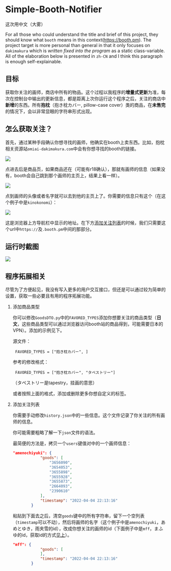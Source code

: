 # Simple-Booth-Notifier



这次用中文（大雾）

For all those who could understand the title and brief of this project, they should know what `booth` means in this context(https://booth.pm). The project target is more personal than general in that it only focuses on `dakimakura` which is *written fixed into the program* as a static class-variable. All of the elaboration below is presented in `zh-CN` and I think this paragraph is enough self-explainable.

## 目标

获取你关注的画师，商店中所有的物品。这个过程以我程序的**增量式更新**为准，每次在控制台中输出的更新信息，都是距离上次你运行这个程序之后，关注的商店中**新增**的东西。所有**抱枕**（抱き枕カバー, pillow-case cover）类的商品，在**未售完**的情况下，会以非常显眼的字符串形式出现。

## <div id="getSubscription">怎么获取关注？</div>

首先，通过某种手段确认你想寻找的画师，他确实在booth上卖东西。比如，抱枕相关资源站`omiai-dakimakura.com`中会有你想寻找的booth的链接。

![](/home/chan/Documents/Code/Python/Simple-Booth-Notifier/md_assets/Screenshot_20220404_230003.png)

点进去后是商品页，如果商品还在（可能有r18确认），那就有画师的信息（如果没有，booth会自己跳到那个画师的主页上，结果上看一样）。

![](/home/chan/Documents/Code/Python/Simple-Booth-Notifier/md_assets/Screenshot_20220404_230159.png)

点到画师的头像或者名字就可以去到他的主页上了。你需要的信息只有这个（在这个例子中是`kinokonomi`）：

![](/home/chan/Documents/Code/Python/Simple-Booth-Notifier/md_assets/Screenshot_20220404_230346.png)

这是浏览器上方导航栏中显示的地址。在下方[添加关注列表](#addSubscription)的时候，我们只需要这个url中`https://`及`.booth.pm`中间的那部分。

## 运行时截图

![](/home/chan/Documents/Code/Python/Simple-Booth-Notifier/md_assets/Screenshot_20220404_223103.png)

## 程序拓展相关

尽管为了方便起见，我没有写入更多的用户交互接口，但还是可以通过较为简单的设置，获取一些必要且有用的程序拓展功能。

1. 添加商品类型

   你可以修改`GoodsDTO.py`中的`FAVORED_TYPES`添加你想要关注的商品类型（**日文**，这些商品类型可以通过浏览器访问booth站的商品得到，可能需要日本的VPN）。添加的示例见下。

   源文件：

   ` FAVORED_TYPES = ["抱き枕カバー", ]`

   参考的修改格式：

   ` FAVORED_TYPES = ["抱き枕カバー", "タペストリー"]`

   （タペストリー是tapestry，挂画的意思）

   或者按照上面的格式，添加或删除更多你想自定义的标签。

2. <div id="addSubscription">添加关注列表</div>

   你需要手动修改`history.json`中的一些信息。这个文件记录了你关注的所有画师的信息。

   你可能需要粗略了解一下`json`文件的语法。

   最简便的方法是，拷贝一个`users`键值对中的一个画师信息：

   ```json
   "amenochiyuki": {
               "goods": [
                   "3656090",
                   "3654053",
                   "3655898",
                   "3655928",
                   "3655873",
                   "2664093",
                   "2390610"
               ],
               "timestamp": "2022-04-04 22:13:16"
           }
   ```

   粘贴到下面去之后，清空`goods`键中的所有字符串，留下一个空列表（`timestamp`可以不动），然后将画师的名字（这个例子中是`amenochiyuki`，あめとゆき，雨夹雪的id），改成你想关注的画师的id（下面例子中是`mff`，まふゆ的id，获取id的方式[见上](#getSubscription)）。

   ```json
   "mff": {
               "goods": [
               ],
               "timestamp": "2022-04-04 22:13:16"
           }
   ```

   

​	

